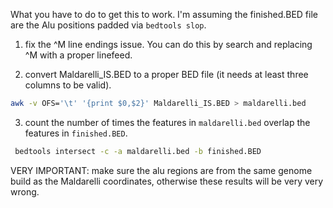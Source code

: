 What you have to do to get this to work. I'm assuming the finished.BED file are
the Alu positions padded via `bedtools slop`.

1) fix the ^M line endings issue. You can do this by search and replacing ^M with a proper linefeed.

2) convert Maldarelli_IS.BED to a proper BED file (it needs at least three columns to be valid).

```bash
awk -v OFS='\t' '{print $0,$2}' Maldarelli_IS.BED > maldarelli.bed
```

3) count the number of times the features in `maldarelli.bed` overlap the features in `finished.BED`.

```bash
 bedtools intersect -c -a maldarelli.bed -b finished.BED
```

VERY IMPORTANT: make sure the alu regions are from the same genome build as the Maldarelli coordinates,
otherwise these results will be very very wrong.
